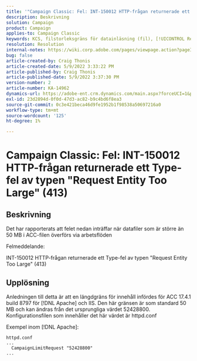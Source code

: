 ```yaml
---
title: '"Campaign Classic: Fel: INT-150012 HTTP-frågan returnerade ett Type-fel av typen "Request Entity Too Large" (413)"'
description: Beskrivning
solution: Campaign
product: Campaign
applies-to: Campaign Classic
keywords: KCS, filstorleksgräns för datainläsning (fil), [!UICONTROL Request Entity Too Large], CampaignLimitRequest
resolution: Resolution
internal-notes: https://wiki.corp.adobe.com/pages/viewpage.action?pageId=1423015339#ACC-Apache/Tomcat/IIS-WhatisthefilesizelimitforDataloading(file)activity?
bug: false
article-created-by: Craig Thonis
article-created-date: 5/9/2022 3:33:22 PM
article-published-by: Craig Thonis
article-published-date: 5/9/2022 3:37:30 PM
version-number: 2
article-number: KA-14962
dynamics-url: https://adobe-ent.crm.dynamics.com/main.aspx?forceUCI=1&pagetype=entityrecord&etn=knowledgearticle&id=f04e915b-adcf-ec11-a7b5-00224809c196
exl-id: 23d2894d-0f0d-47d3-ac82-b9c4bd6f8ea3
source-git-commit: 0c3e421beca46d9fe1952b1f98538a50697216a0
workflow-type: tm+mt
source-wordcount: '125'
ht-degree: 1%

---
```


# Campaign Classic: Fel: INT-150012 HTTP-frågan returnerade ett Type-fel av typen &quot;Request Entity Too Large&quot; (413)

## Beskrivning


Det har rapporterats att felet nedan inträffar när datafiler som är större än 50 MB i ACC-filen överförs via arbetsflöden



Felmeddelande:

INT-150012 HTTP-frågan returnerade ett Type-fel av typen &quot;Request Entity Too Large&quot; (413)


## Upplösning


Anledningen till detta är att en längdgräns för innehåll infördes för ACC 17.4.1 build 8797 för [!DNL Apache] och IIS. Den här gränsen är som standard 50 MB och kan ändras från det ursprungliga värdet 52428800. Konfigurationsfilen som innehåller det här värdet är httpd.conf

Exempel inom [!DNL Apache]:

```
httpd.conf
...
  CampaignLimitRequest "52428800"
...
```
